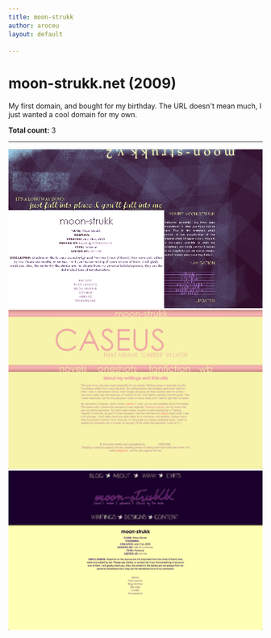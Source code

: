 ```yaml
---
title: moon-strukk
author: aroceu
layout: default

---
```


# moon-strukk.net (2009)

My first domain, and bought for my birthday. The URL doesn't mean much, I just wanted a cool domain for my own.

**Total count:** 3

---

![](2009moon-strukk/2.png)
![](2009moon-strukk/caseus2009-e.png)
![](2009moon-strukk/1.png)

